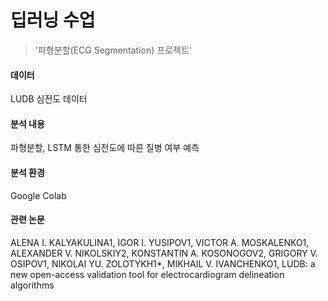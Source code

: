 # 딥러닝 수업

>  '파형분할(ECG Segmentation) 프로젝트'

#### 데이터
LUDB 심전도 데이터

#### 분석 내용
파형분할, LSTM 통한 심전도에 따른 질병 여부 예측 

#### 분석 환경
Google Colab

#### 관련 논문
ALENA I. KALYAKULINA1, IGOR I. YUSIPOV1, VICTOR A. MOSKALENKO1, ALEXANDER V. NIKOLSKIY2, KONSTANTIN A. KOSONOGOV2, GRIGORY V. OSIPOV1, NIKOLAI YU.
ZOLOTYKH1*, MIKHAIL V. IVANCHENKO1, LUDB: a new open-access validation tool for electrocardiogram delineation algorithms
